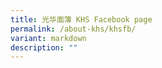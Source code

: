 ```yaml
---
title: 光华面簿 KHS Facebook page
permalink: /about-khs/khsfb/
variant: markdown
description: ""
---
```

<p></p>